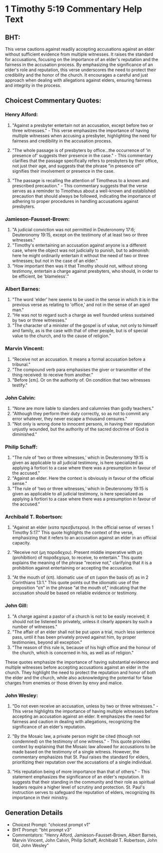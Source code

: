 # 1 Timothy 5:19 Commentary Help Text

## BHT:
This verse cautions against readily accepting accusations against an elder without sufficient evidence from multiple witnesses. It raises the standard for accusations, focusing on the importance of an elder's reputation and the fairness in the accusation process. By emphasizing the significance of an elder's role and reputation, this verse underscores the need to protect their credibility and the honor of the church. It encourages a careful and just approach when dealing with allegations against elders, ensuring fairness and integrity in the process.

## Choicest Commentary Quotes:
### Henry Alford:
1. "Against a presbyter entertain not an accusation, except before two or three witnesses." - This verse emphasizes the importance of having multiple witnesses when accusing a presbyter, highlighting the need for fairness and credibility in the accusation process.

2. "The whole passage is of presbyters by office...the occurrence of 'in presence of' suggests their presence in the case." - This commentary clarifies that the passage specifically refers to presbyters by their office, not just their age, and suggests that the phrase "in presence of" signifies their involvement or presence in the case.

3. "The passage is recalling the attention of Timotheus to a known and prescribed precaution." - This commentary suggests that the verse serves as a reminder to Timotheus about a well-known and established precaution that should always be followed, indicating the importance of adhering to proper procedures in handling accusations against presbyters.

### Jamieson-Fausset-Brown:
1. "A judicial conviction was not permitted in Deuteronomy 17:6; Deuteronomy 19:15, except on the testimony of at least two or three witnesses."
2. "Timothy's entertaining an accusation against anyone is a different case, where the object was not judicially to punish, but to admonish: here he might ordinarily entertain it without the need of two or three witnesses; but not in the case of an elder."
3. "How important then was it that Timothy should not, without strong testimony, entertain a charge against presbyters, who should, in order to be efficient, be 'blameless'."

### Albert Barnes:
1. "The word 'elder' here seems to be used in the sense in which it is in the previous verse as relating to 'office,' and not in the sense of an aged man."
2. "He was not to regard such a charge as well founded unless sustained by two or three witnesses."
3. "The character of a minister of the gospel is of value, not only to himself and family, as is the case with that of other people, but is of special value to the church, and to the cause of religion."

### Marvin Vincent:
1. "Receive not an accusation. It means a formal accusation before a tribunal." 
2. "The compound verb para emphasises the giver or transmitter of the thing received: to receive from another." 
3. "Before [επι]. Or on the authority of. On condition that two witnesses testify."

### John Calvin:
1. "None are more liable to slanders and calumnies than godly teachers."
2. "Although they perform their duty correctly, so as not to commit any error whatever, they never escape a thousand censures."
3. "Not only is wrong done to innocent persons, in having their reputation unjustly wounded, but the authority of the sacred doctrine of God is diminished."

### Philip Schaff:
1. "The rule of ‘two or three witnesses,’ which in Deuteronomy 19:15 is given as applicable to all judicial testimony, is here specialized as applying à fortiori to a case where there was a presumption in favour of the accused."
2. "Against an elder. Here the context is obviously in favour of the official sense."
3. "The rule of ‘two or three witnesses,’ which in Deuteronomy 19:15 is given as applicable to all judicial testimony, is here specialized as applying à fortiori to a case where there was a presumption in favour of the accused."

### Archibald T. Robertson:
1. "Against an elder (κατα πρεσβυτερου). In the official sense of verses 1 Timothy 5:17." This quote highlights the context of the verse, emphasizing that it refers to an accusation against an elder in an official capacity.

2. "Receive not (μη παραδεχου). Present middle imperative with μη (prohibition) of παραδεχομα, to receive, to entertain." This quote explains the meaning of the phrase "receive not," clarifying that it is a prohibition against entertaining or accepting the accusation.

3. "At the mouth of (επ). Idiomatic use of επ (upon the basis of) as in 2 Corinthians 13:1." This quote points out the idiomatic use of the preposition "επ" in the phrase "at the mouth of," indicating that the accusation should be based on reliable evidence or testimony.

### John Gill:
1. "A charge against a pastor of a church is not to be easily received; it should not be listened to privately, unless it clearly appears by such a number of witnesses."
2. "The affair of an elder shall not be put upon a trial, much less sentence pass, until it has been privately proved against him, by proper testimonies, beyond all exception."
3. "The reason of this rule is, because of his high office and the honour of the church, which is concerned in his, as well as of religion."

These quotes emphasize the importance of having substantial evidence and multiple witnesses before accepting accusations against an elder in the church. They highlight the need to protect the reputation and honor of both the elder and the church, while also acknowledging the potential for false charges from enemies or those driven by envy and malice.

### John Wesley:
1. "Do not even receive an accusation, unless by two or three witnesses." - This verse highlights the importance of having multiple witnesses before accepting an accusation against an elder. It emphasizes the need for fairness and caution in dealing with allegations, recognizing the significance of an elder's reputation.

2. "By the Mosaic law, a private person might be cited (though not condemned) on the testimony of one witness." - This quote provides context by explaining that the Mosaic law allowed for accusations to be made based on the testimony of a single witness. However, the commentary emphasizes that St. Paul raises the standard for elders, prioritizing their reputation over the accusations of a single individual.

3. "His reputation being of more importance than that of others." - This statement emphasizes the significance of an elder's reputation. It suggests that their standing in the community and their role as spiritual leaders require a higher level of scrutiny and protection. St. Paul's instruction serves to safeguard the reputation of elders, recognizing its importance in their ministry.


## Generation Details
- Choicest Prompt: "choicest prompt v1"
- BHT Prompt: "bht prompt v3"
- Commentators: "Henry Alford, Jamieson-Fausset-Brown, Albert Barnes, Marvin Vincent, John Calvin, Philip Schaff, Archibald T. Robertson, John Gill, John Wesley"
